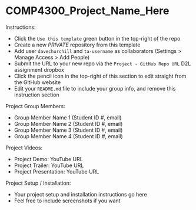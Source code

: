 # COMP4300_Project_Name_Here

Instructions:

* Click the `Use this template` green button in the top-right of the repo
* Create a new *PRIVATE* repository from this template
* Add user `davechurchill` and `ta-username` as collaborators (Settings > Manage Access > Add People)
* Submit the URL to your new repo via the `Project - GitHub Repo URL` D2L assignment dropbox
* Click the pencil icon in the top-right of this section to edit straight from the GitHub website
* Edit your `README.md` file to include your group info, and remove this instruction section

Project Group Members:

* Group Member Name 1 (Student ID #, email)
* Group Member Name 2 (Student ID #, email)
* Group Member Name 3 (Student ID #, email)
* Group Member Name 4 (Student ID #, email)

Project Videos:

* Project Demo: YouTube URL
* Project Trailer: YouTube URL
* Project Presentation: YouTube URL

Project Setup / Installation:

* Your project setup and installation instructions go here
* Feel free to include screenshots if you want
